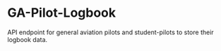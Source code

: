 # GA-Pilot-Logbook
API endpoint for general aviation pilots and student-pilots to store their logbook data.
